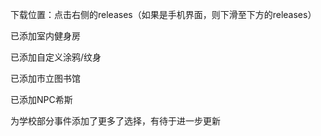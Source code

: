 下载位置：点击右侧的releases（如果是手机界面，则下滑至下方的releases）

已添加室内健身房

已添加自定义涂鸦/纹身

已添加市立图书馆

已添加NPC希斯

为学校部分事件添加了更多了选择，有待于进一步更新